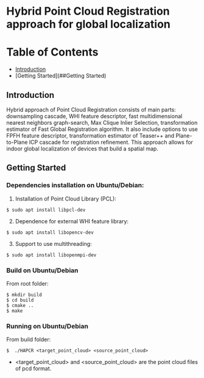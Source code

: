 # Hybrid Point Cloud Registration approach for global localization
# Table of Contents

* [Introduction](##introduction)
* [Getting Started](##Getting Started)
## Introduction
Hybrid approach of Point Cloud Registration consists of main parts: downsampling cascade, WHI feature descriptor, fast multidimensional nearest neighbors graph-search, Max Clique Inlier Selection, transformation estimator of Fast Global Registration algorithm. It also include options to use FPFH feature descriptor, transformation estimator of Teaser++ and Plane-to-Plane ICP cascade for registration refinement. This approach allows for indoor global localization of devices that build a spatial map.

## Getting Started
### Dependencies installation on Ubuntu/Debian:


1) Installation of Point Cloud Library (PCL):
```
$ sudo apt install libpcl-dev
```
2) Dependence for external WHI feature library:
```
$ sudo apt install libopencv-dev
```
3) Support to use multithreading:
```
$ sudo apt install libopenmpi-dev
```

### Build on Ubuntu/Debian

From root folder:
```
$ mkdir build 
$ cd build
$ cmake ..
$ make
```
### Running on Ubuntu/Debian
From build folder:

```
$  ./HAPCR <target_point_cloud> <source_point_cloud>
```
* \<target_point_cloud\> and \<source_point_cloud> are the point cloud files of pcd format.